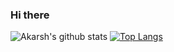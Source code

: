 ### Hi there 

![Akarsh's github stats](https://github-readme-stats.vercel.app/api?username=malikakarsh&show_icons=true&theme=radical)
[![Top Langs](https://github-readme-stats.vercel.app/api/top-langs/?username=malikakarsh&layout=compact)](https://github.com/malikakarsh/github-readme-stats)

<!--
**malikakarsh/malikakarsh** is a ✨ _special_ ✨ repository because its `README.md` (this file) appears on your GitHub profile.

Here are some ideas to get you started:

- 🔭 I’m currently working on ...
- 🌱 I’m currently learning ...
- 👯 I’m looking to collaborate on ...
- 🤔 I’m looking for help with ...
- 💬 Ask me about ...
- 📫 How to reach me: ...
- 😄 Pronouns: ...
- ⚡ Fun fact: ...
-->
